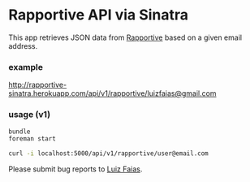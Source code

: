# Rapportive API via Sinatra

This app retrieves JSON data from [Rapportive](http://rapportive.com) based on a given email address.

### example

http://rapportive-sinatra.herokuapp.com/api/v1/rapportive/luizfaias@gmail.com


### usage (v1)

```bash
bundle
foreman start

curl -i localhost:5000/api/v1/rapportive/user@email.com
```

Please submit bug reports to [Luiz Faias](mailto:luizfaias@gmail.com).